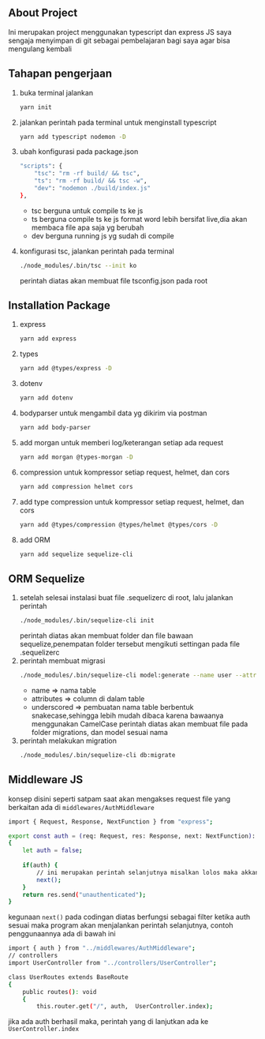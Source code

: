 ## About Project
Ini merupakan project menggunakan typescript dan express JS saya sengaja menyimpan di git sebagai pembelajaran bagi saya agar bisa mengulang kembali

## Tahapan pengerjaan
1. buka terminal jalankan
    ```sh
    yarn init
    ```
2. jalankan perintah pada terminal untuk menginstall typescript
    ```sh 
    yarn add typescript nodemon -D 
    ```
3. ubah konfigurasi pada package.json
    ```sh
    "scripts": {
        "tsc": "rm -rf build/ && tsc",
        "ts": "rm -rf build/ && tsc -w",
        "dev": "nodemon ./build/index.js"
    },
    ```
    - tsc berguna untuk compile ts ke js
    - ts berguna compile ts ke js format word lebih bersifat live,dia akan membaca file apa saja yg berubah
    - dev berguna running js yg sudah di compile

4. konfigurasi tsc, jalankan perintah pada terminal
    ```sh
    ./node_modules/.bin/tsc --init ko
    ```
    perintah diatas akan membuat file tsconfig.json pada root

## Installation Package
1.  express
    ```sh
    yarn add express
    ```
2. types
    ```sh
    yarn add @types/express -D
    ```
3. dotenv
    ```sh
    yarn add dotenv
    ```
4. bodyparser untuk mengambil data yg dikirim via postman
    ```sh
    yarn add body-parser    
    ```
5. add morgan untuk memberi log/keterangan setiap ada request
    ```sh
    yarn add morgan @types-morgan -D
    ```
6. compression untuk kompressor setiap request, helmet, dan cors
    ```sh
    yarn add compression helmet cors
    ```
7. add type compression untuk kompressor setiap request, helmet, dan cors
    ```sh
    yarn add @types/compression @types/helmet @types/cors -D
    ```
8. add ORM 
    ```sh
    yarn add sequelize sequelize-cli
    ```
    
## ORM Sequelize
1. setelah selesai instalasi buat file .sequelizerc di root, lalu jalankan perintah
    ```sh
    ./node_modules/.bin/sequelize-cli init
    ```
    perintah diatas akan membuat folder dan file bawaan sequelize,penempatan folder tersebut mengikuti settingan pada file .sequelizerc
2. perintah membuat migrasi 
    ```sh
    ./node_modules/.bin/sequelize-cli model:generate --name user --attributes username:string,password:string --underscored
    ```
    - name => nama table
    - attributes => column di dalam table
    - underscored => pembuatan nama table berbentuk snakecase,sehingga lebih mudah dibaca karena bawaanya menggunakan CamelCase
    perintah diatas akan membuat file pada folder migrations, dan model sesuai nama
3. perintah melakukan migration
    ```sh
    ./node_modules/.bin/sequelize-cli db:migrate
    ```

## Middleware JS
konsep disini seperti satpam saat akan mengakses request file yang berkaitan ada di ``` middlewares/AuthMiddleware ```

```sh
import { Request, Response, NextFunction } from "express";

export const auth = (req: Request, res: Response, next: NextFunction): any => 
{
    let auth = false;
    
    if(auth) {
        // ini merupakan perintah selanjutnya misalkan lolos maka akkan menjalankan function selanjutnya
        next();
    }
    return res.send("unauthenticated");
}
```
kegunaan ``` next() ``` pada codingan diatas berfungsi sebagai filter ketika auth sesuai maka program akan menjalankan perintah selanjutnya, contoh penggunaannya ada di bawah ini

```sh
import { auth } from "../middlewares/AuthMiddleware";
// controllers
import UserController from "../controllers/UserController";

class UserRoutes extends BaseRoute 
{
    public routes(): void 
    {
        this.router.get("/", auth,  UserController.index);
```
jika ada auth berhasil maka, perintah yang di lanjutkan ada ke ``` UserController.index ```
